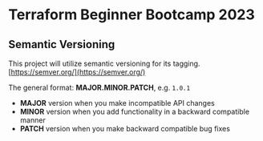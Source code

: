 # Terraform Beginner Bootcamp 2023

## Semantic Versioning

This project will utilize semantic versioning for its tagging.
[https://semver.org/](https://semver.org/)

The general format: 
**MAJOR.MINOR.PATCH**, e.g. `1.0.1`
- **MAJOR** version when you make incompatible API changes
- **MINOR** version when you add functionality in a backward compatible manner
- **PATCH** version when you make backward compatible bug fixes